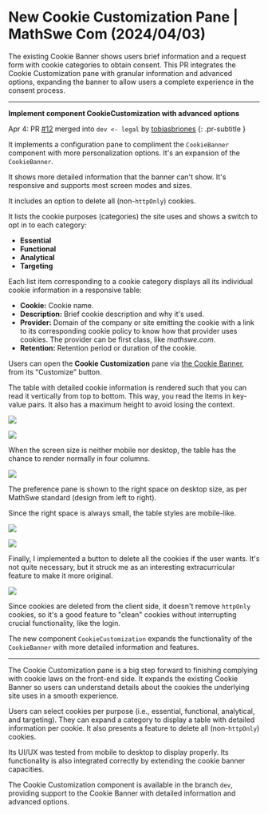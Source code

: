 <!-- Copyright (c) 2024 Tobias Briones. All rights reserved. -->
<!-- SPDX-License-Identifier: CC-BY-4.0 -->
<!-- This file is part of https://github.com/tobiasbriones/blog -->

# New Cookie Customization Pane | MathSwe Com (2024/04/03)

The existing Cookie Banner shows users brief information and a request form with
cookie categories to obtain consent. This PR integrates the Cookie Customization
pane with granular information and advanced options, expanding the banner to
allow users a complete experience in the consent process.

---

**Implement component CookieCustomization with advanced options**

Apr 4: PR [#12](https://github.com/mathswe/mathswe.com/pull/12) merged
into `dev <- legal` by [tobiasbriones](https://github.com/tobiasbriones)
{: .pr-subtitle }

It implements a configuration pane to compliment the `CookieBanner` component
with more personalization options. It's an expansion of the `CookieBanner`.

It shows more detailed information that the banner can't show. It's responsive
and supports most screen modes and sizes.

It includes an option to delete all (non-`httpOnly`) cookies.

It lists the cookie purposes (categories) the site uses and shows a switch to
opt in to each category:

- **Essential**
- **Functional**
- **Analytical**
- **Targeting**

Each list item corresponding to a cookie category displays all its individual
cookie information in a responsive table:

- **Cookie:** Cookie name.
- **Description:** Brief cookie description and why it's used.
- **Provider:** Domain of the company or site emitting the cookie with a link to
  its corresponding cookie policy to know how that provider uses cookies. The
  provider can be first class, like *mathswe.com*.
- **Retention:** Retention period or duration of the cookie.

Users can open the **Cookie Customization** pane
via [the Cookie Banner](/initializing-ops-with-a-cookie-banner---mathswe-com-2024-03-21),
from its "Customize" button.

The table with detailed cookie information is rendered such that you can read it
vertically from top to bottom. This way, you read the items in key-value pairs.
It also has a maximum height to avoid losing the context.

![](images/cookie-customization-mobile-1.png)

![](images/cookie-customization-mobile-2.png)

When the screen size is neither mobile nor desktop, the table has the chance to
render normally in four columns.

![](images/cookie-customization-medium.png)

The preference pane is shown to the right space on desktop size, as per MathSwe
standard (design from left to right).

Since the right space is always small, the table styles are mobile-like.

![](images/cookie-customization-desktop-1.png)

![](images/cookie-customization-desktop-2.png)

Finally, I implemented a button to delete all the cookies if the user wants.
It's not quite necessary, but it struck me as an interesting extracurricular
feature to make it more original.

![](images/cookie-customization-_-delete-all-cookies.png)

Since cookies are deleted from the client side, it doesn't remove `httpOnly`
cookies, so it's a good feature to "clean" cookies without interrupting crucial
functionality, like the login.

The new component `CookieCustomization` expands the functionality of the
`CookieBanner` with more detailed information and features.

---

The Cookie Customization pane is a big step forward to finishing complying with
cookie laws on the front-end side. It expands the existing Cookie Banner so
users can understand details about the cookies the underlying site uses in a
smooth experience.

Users can select cookies per purpose (i.e., essential, functional, analytical,
and targeting). They can expand a category to display a table with detailed
information per cookie. It also presents a feature to delete all
(non-`httpOnly`) cookies.

Its UI/UX was tested from mobile to desktop to display properly. Its
functionality is also integrated correctly by extending the cookie banner
capacities.

The Cookie Customization component is available in the branch `dev`, providing
support to the Cookie Banner with detailed information and advanced options.
